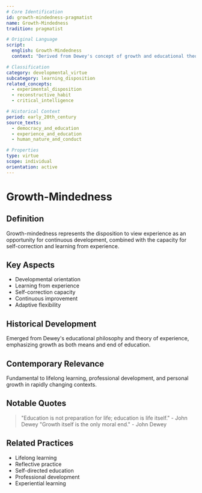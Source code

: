 ```yaml
---
# Core Identification
id: growth-mindedness-pragmatist
name: Growth-Mindedness
tradition: pragmatist

# Original Language
script:
  english: Growth-Mindedness
  context: "Derived from Dewey's concept of growth and educational theory"

# Classification
category: developmental_virtue
subcategory: learning_disposition
related_concepts:
  - experimental_disposition
  - reconstructive_habit
  - critical_intelligence

# Historical Context
period: early_20th_century
source_texts:
  - democracy_and_education
  - experience_and_education
  - human_nature_and_conduct

# Properties
type: virtue
scope: individual
orientation: active
---
```


# Growth-Mindedness

## Definition
Growth-mindedness represents the disposition to view experience as an opportunity for continuous development, combined with the capacity for self-correction and learning from experience.

## Key Aspects
- Developmental orientation
- Learning from experience
- Self-correction capacity
- Continuous improvement
- Adaptive flexibility

## Historical Development
Emerged from Dewey's educational philosophy and theory of experience, emphasizing growth as both means and end of education.

## Contemporary Relevance
Fundamental to lifelong learning, professional development, and personal growth in rapidly changing contexts.

## Notable Quotes
> "Education is not preparation for life; education is life itself." - John Dewey
> "Growth itself is the only moral end." - John Dewey

## Related Practices
- Lifelong learning
- Reflective practice
- Self-directed education
- Professional development
- Experiential learning